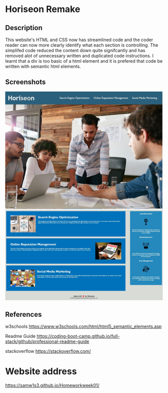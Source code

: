 # Horiseon Remake 

## Description
This website's HTML and CSS now has streamlined  code and the coder reader can now more clearly identify what each section is controlling. The simplifed code reduced the content down quite signifcantly and has removed alot of unnecessary written and duplicated code instructions. I learnt that a div is too basic of a html element and it is prefered that code be written with semantic html elements. 

## Screenshots
<img src="assets\images\horiseon upper.jpg" >
<img src="assets\images\horiseon lower.jpg">


## References 
w3schools https://www.w3schools.com/html/html5_semantic_elements.asp

Readme Guide
https://coding-boot-camp.github.io/full-stack/github/professional-readme-guide

stackoverflow
https://stackoverflow.com/

# Website address
 https://samw1s3.github.io/Homeworkweek01/